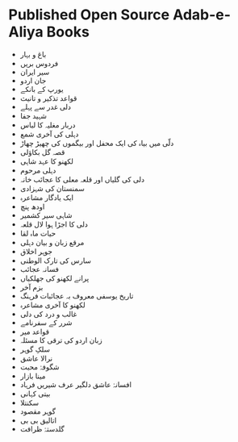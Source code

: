 # Published Open Source Adab-e-Aliya Books
<p dir="rtl" lang="ur" style="text-align: right">
  
- باغ و بہار
- فردوس بریں
- سیر ایران
- جان اردو
- یورپ کے بانکے
- قواعد تذکیر و تانیث
- دلی غدر سے پہلے
- شہید جفا
- دربار مغلیہ کا لباس
- دہلی کی آخری شمع
- دلّی میں بیاہ کی ایک محفل اور بیگموں کی چھیڑ چھاڑ
- قصہ گل بکاؤلی
- لکھنو کا عہد شاہی
- دہلی مرحوم
- دلی کی گلیاں اور قلعہ معلی کا عجائب خانہ
- سمنستان کی شہزادی
- ایک یادگار مشاعرہ
- اودھ پنچ
- شاہی سیر کشمیر
- دلی کا اجڑا ہوا لال قلعہ
- حیات ماہ لقا
- مرقع زبان و بیان دہلی
- جوہر اخلاق
- سارس کی تارک الوطنی
- فسانہ عجائب
- پرانے لکھنو کی جھلکیاں
- بزم آخر
- تاریخ یوسفی معروف بہ عجائبات فرہنگ
- لکھنو کا آخری مشاعرہ
-  غالب و درد کی دلی
- شرر کے سفرنامے
- قواعد میر
- زبان اردو کی ترقی کا مسئلہ
- سلکِ گوہر
- نرالا عاشق
- شگوفۂ محبت
- مینا بازار
- افسانۂ عاشق دلگیر عرف شیریں فرہاد
- بیتی کہانی
- سکنتلا
- گوہر مقصود
- اتالیق بی بی
- گلدستۂ ظرافت
  
</p>
